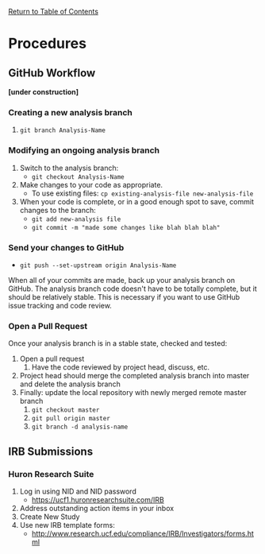 [Return to Table of Contents](readme.md#table-of-contents)

# Procedures

## GitHub Workflow
**[under construction]**

### Creating a new analysis branch
1. `git branch Analysis-Name`

### Modifying an ongoing analysis branch
1. Switch to the analysis branch:
    - `git checkout Analysis-Name`
2. Make changes to your code as appropriate.
    - To use existing files: `cp existing-analysis-file new-analysis-file`
3. When your code is complete, or in a good enough spot to save, commit changes to the branch:
    - `git add new-analysis file`
    - `git commit -m "made some changes like blah blah blah"`

### Send your changes to GitHub
- `git push --set-upstream origin Analysis-Name`

When all of your commits are made, back up your analysis branch on GitHub. The analysis branch code doesn't have to be totally complete, but it should be relatively stable. This is necessary if you want to use GitHub issue tracking and code review.

### Open a Pull Request
Once your analysis branch is in a stable state, checked and tested:
1. Open a pull request
    1. Have the code reviewed by project head, discuss, etc.
2. Project head should merge the completed analysis branch into master and delete the analysis branch
3. Finally: update the local repository with newly merged remote master branch
    1. `git checkout master`
    2. `git pull origin master`
    3. `git branch -d analysis-name`

## IRB Submissions

### Huron Research Suite
1. Log in using NID and NID password
    - https://ucf1.huronresearchsuite.com/IRB
2. Address outstanding action items in your inbox
3. Create New Study
4. Use new IRB template forms:
    - http://www.research.ucf.edu/compliance/IRB/Investigators/forms.html